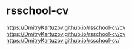 # rsschool-cv
https://DmitryKartuzov.github.io/rsschool-cv/cv
https://DmitryKartuzov.github.io/rsschool-cv/cv
https://DmitryKartuzov.github.io/rsschool-cv/
